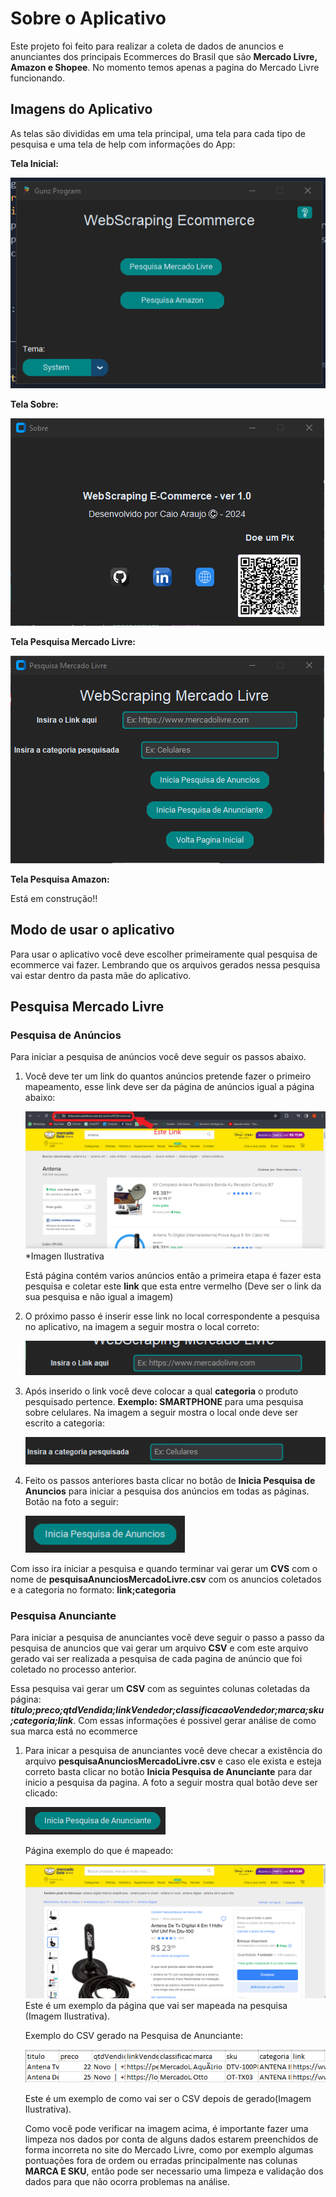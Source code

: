 <!-- # Coleta Ecommerce Automatica  -->

<a id="sobre"></a>
# Sobre o Aplicativo

Este projeto foi feito para realizar a coleta de dados de anuncios e anunciantes dos principais Ecommerces do Brasil que são **Mercado Livre, Amazon e Shopee**. No momento temos apenas a pagina do Mercado Livre funcionando.


<a id="imagensAplicativo"></a>
## Imagens do Aplicativo

As telas são divididas em uma tela principal, uma tela para cada tipo de pesquisa e uma tela de help com informações do App:

**Tela Inicial:**

![Tela Inicial](./assets/paginaInicial.png)

**Tela Sobre:**

![Tela sobre o aplicativo](./assets/telaSobre.png)

**Tela Pesquisa Mercado Livre:**

![Tela Mercado Livre](./assets/telaMercadoLivre.png)

**Tela Pesquisa Amazon:**

Está em construção!!

<a id="modoDeUsar"></a>
## Modo de usar o aplicativo

Para usar o aplicativo você deve escolher primeiramente qual pesquisa de ecommerce vai fazer. Lembrando que os arquivos gerados nessa pesquisa vai estar dentro da pasta mãe do aplicativo.

<a id="pesquisaMercadoLivre"></a>
## Pesquisa Mercado Livre

<a id="pesquisaAnunciosMercadoLivre"></a>
### Pesquisa de Anúncios

Para iniciar a pesquisa de anúncios você deve seguir os passos abaixo.

1. Você deve ter um link do quantos anúncios pretende fazer o primeiro mapeamento, esse link deve ser da página de anúncios igual a página abaixo:

    ![Tela de pesquisa Mercado Livre](./assets/mercadoLivreAnunciosExemplo.png)
    *Imagen Ilustrativa

    Está página contém varios anúncios então a primeira etapa é fazer esta pesquisa e coletar este **link** que esta entre vermelho (Deve ser o link da sua pesquisa e não igual a imagem)

2. O próximo passo é inserir esse link no local correspondente a pesquisa no aplicativo, na imagem a seguir mostra o local correto:

    ![Local Link Mercado Livre](./assets/localLinkMercadoLivre.png)

3. Após inserido o link você deve colocar a qual **categoria** o produto pesquisado pertence. **Exemplo: SMARTPHONE** para uma pesquisa sobre celulares. Na imagem a seguir mostra o local onde deve ser escrito a categoria:

    ![Local categoria Mercado Livre](./assets/localCategoriaMercadoLivre.png)

4. Feito os passos anteriores basta clicar no botão de **Inicia Pesquisa de Anuncios** para iniciar a pesquisa dos anúncios em todas as páginas. Botão na foto a seguir:

    ![Botão Pesquisa Anuncios](./assets/botaoPesquisaAnunciosMercadoLivre.png)

Com isso ira iniciar a pesquisa e quando terminar vai gerar um **CVS** com o nome de **pesquisaAnunciosMercadoLivre.csv** com os anuncios coletados e a categoria no formato: **link;categoria**

<a id="pesquisaAnuncianteMercadoLivre"></a>
### Pesquisa Anunciante

Para iniciar a pesquisa de anunciantes você deve seguir o passo a passo da pesquisa de anuncios que vai gerar um arquivo **CSV** e com este arquivo gerado vai ser realizada a pesquisa de cada pagina de anúncio que foi coletado no processo anterior. 

Essa pesquisa vai gerar um **CSV** com as seguintes colunas coletadas da página: ***titulo;preco;qtdVendida;linkVendedor;classificacaoVendedor;marca;sku;categoria;link***. Com essas informações é possivel gerar análise de como sua marca está no ecommerce

1. Para inicar a pesquisa de anunciantes você deve checar a existência do arquivo **pesquisaAnunciosMercadoLivre.csv** e caso ele exista e esteja correto basta clicar no botão **Inicia Pesquisa de Anunciante** para dar inicio a pesquisa da pagina. A foto a seguir mostra qual botão deve ser clicado:

    ![Botão Pesquisa Anunciante](./assets/botaoPesquisaAnuncianteMercadoLivre.png)

    Página exemplo do que é mapeado:

    ![Pagina de anunciante exemplo](./assets/paginaAnuncianteMercadoLivre.png)
    Este é um exemplo da página que vai ser mapeada na pesquisa (Imagem Ilustrativa).

    Exemplo do CSV gerado na Pesquisa de Anunciante:

    ![Exemplo Pesquisa de Anunciante CSV](./assets/exemploPesquisaAnuncianteMercadoLivre.png)

    Este é um exemplo de como vai ser o CSV depois de gerado(Imagem Ilustrativa).

    Como você pode verificar na imagem acima, é importante fazer uma limpeza nos dados por conta de alguns dados estarem preenchidos de forma incorreta no site do Mercado Livre, como por exemplo algumas pontuações fora de ordem ou erradas principalmente nas colunas **MARCA E SKU**, então pode ser necessario uma limpeza e validação dos dados para que não ocorra problemas na análise.



